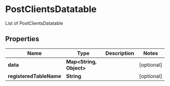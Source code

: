 

# PostClientsDatatable

List of PostClientsDatatable

## Properties

| Name | Type | Description | Notes |
|------------ | ------------- | ------------- | -------------|
|**data** | **Map&lt;String, Object&gt;** |  |  [optional] |
|**registeredTableName** | **String** |  |  [optional] |



